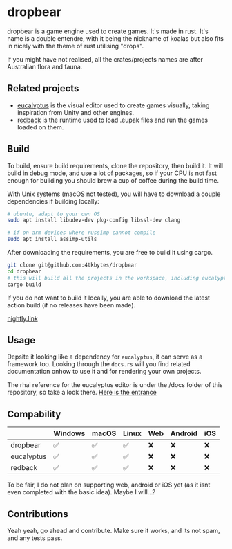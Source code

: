 # dropbear

dropbear is a game engine used to create games. It's made in rust. It's name is a double entendre, with it being the nickname of koalas but also fits in nicely with the theme of rust utilising "drops".

If you might have not realised, all the crates/projects names are after Australian flora and fauna.

## Related projects

- [eucalyptus](https://github.com/4tkbytes/dropbear/tree/main/eucalyptus) is the visual editor used to create games visually, taking inspiration from Unity and other engines.
- [redback](https://github.com/4tkbytes/dropbear/tree/main/redback) is the runtime used to load .eupak files and run the games loaded on them.

## Build

To build, ensure build requirements, clone the repository, then build it. It will build in debug mode, and use a lot of packages, so if your CPU is not fast enough for building you should brew a cup of coffee during the build time.

With Unix systems (macOS not tested), you will have to download a couple dependencies if building locally:
<!-- If you have a macOS system, please create a PR and add your own implementation. I know you need to use brew, but I don't know what dependencies to install.  -->

```bash
# ubuntu, adapt to your own OS
sudo apt install libudev-dev pkg-config libssl-dev clang

# if on arm devices where russimp cannot compile
sudo apt install assimp-utils
```

After downloading the requirements, you are free to build it using cargo.

```bash
git clone git@github.com:4tkbytes/dropbear
cd dropbear
# this will build all the projects in the workspace, including eucalyptus and redback.
cargo build
```

If you do not want to build it locally, you are able to download the latest action build (if no releases have been made).

[nightly.link](https://nightly.link/4tkbytes/dropbear/workflows/create_executable.yaml/main?preview)

## Usage

Depsite it looking like a dependency for `eucalyptus`, it can serve as a framework too. Looking through the `docs.rs` will you find related documentation onhow to use it and for rendering your own projects.

The rhai reference for the eucalyptus editor is under the /docs folder of this repository, so take a look there. [Here is the entrance](https://github.com/4tkbytes/dropbear/blob/main/docs/README.md)

## Compability

|            | Windows | macOS | Linux | Web | Android | iOS |
|------------|---------|-------|-------|-----|---------|-----|
| dropbear   |    ✅    |   ✅   |   ✅   |  ❌  |    ❌    |  ❌  |
| eucalyptus |    ✅    |   ✅   |   ✅   |  ❌  |    ❌    |  ❌  |
| redback    |    ✅    |   ✅   |   ✅   |  ❌  |    ❌    |  ❌  |

To be fair, I do not plan on supporting web, android or iOS yet (as it isnt even completed with the basic idea). Maybe I will...?

## Contributions

Yeah yeah, go ahead and contribute. Make sure it works, and its not spam, and any tests pass. 
